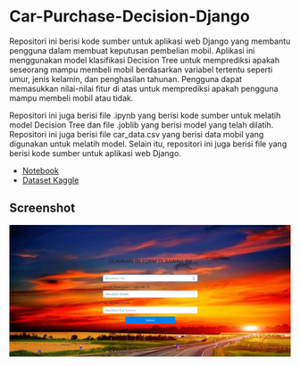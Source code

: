 # Car-Purchase-Decision-Django

Repositori ini berisi kode sumber untuk aplikasi web Django yang membantu pengguna dalam membuat keputusan pembelian mobil. Aplikasi ini menggunakan model klasifikasi Decision Tree untuk memprediksi apakah seseorang mampu membeli mobil berdasarkan variabel tertentu seperti umur, jenis kelamin, dan penghasilan tahunan. Pengguna dapat memasukkan nilai-nilai fitur di atas untuk memprediksi apakah pengguna mampu membeli mobil atau tidak.

Repositori ini juga berisi file .ipynb yang berisi kode sumber untuk melatih model Decision Tree dan file .joblib yang berisi model yang telah dilatih. Repositori ini juga berisi file car_data.csv yang berisi data mobil yang digunakan untuk melatih model. Selain itu, repositori ini juga berisi file yang berisi kode sumber untuk aplikasi web Django.

- [Notebook](https://github.com/azizp128/data-science-projects/blob/main/car-purchase-prediction/old-heroku-src/assets/model/car-purchase-prediction.ipynb)
- [Dataset Kaggle](https://www.kaggle.com/datasets/gabrielsantello/cars-purchase-decision-dataset)

## Screenshot
![Screenshot Halaman](https://raw.githubusercontent.com/azizp128/data-science-projects/refs/heads/main/car-purchase-prediction/old-heroku-src/assets/screenshot.png)
